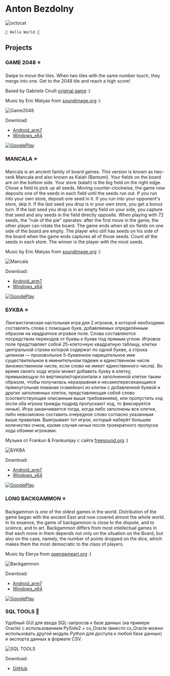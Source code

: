 # Anton Bezdolny

![octocat](octocat.png)

`🤘 Hello World 🤘`

## Projects

### GAME 2048 ⭐

Swipe to move the tiles.
When two tiles with the same number touch, they merge into one.
Get to the 2048 tile and reach a high score!

Based by Gabriele Cirulli [original game](https://play2048.co) :)

Music by Eric Matyas from [soundimage.org](https://soundimage.org) :)

![Game2048](scr_2048.png)

Download:
* [Android_arm7](https://github.com/codeisrock/codeisrock.github.io/releases/download/Game2048-v1.1.0/Game2048.apk)
* [Windows_x64](https://github.com/codeisrock/codeisrock.github.io/releases/download/Game2048-v1.1.0/Game2048_win_x64.7z)

[![GooglePlay](google-play-badge.png)](https://play.google.com/store/apps/details?id=anton.bezdolny.qml.game2048)

### MANCALA ⭐

Mancala is an ancient family of board games. This version is known as two-rank Mancala and also known as Kalah (Bantumi). Your fields on the board are on the bottom side. Your store (kalah) is the big field on the right edge. Chose a field to pick up all seeds. Moving counter-clockwise, the game now deposits one of the seeds in each field until the seeds run out. If you run into your own store, deposit one seed in it. If you run into your opponent's store, skip it. If the last seed you drop is in your own store, you get a bonus turn. If the last seed you drop is in an empty field on your side, you capture that seed and any seeds in the field directly opposite. When playing with 72 seeds, the "rule of the pie" operates: after the first move in the game, the other player can rotate the board. The game ends when all six fields on one side of the board are empty. The player who still has seeds on his side of the board when the game ends captures all of those seeds. Count all the seeds in each store. The winner is the player with the most seeds.

Music by Eric Matyas from [soundimage.org](https://soundimage.org) :)

![Mancala](scr_mancala.png)

Download:
* [Android_arm7](https://github.com/codeisrock/codeisrock.github.io/releases/download/Mancala-v1.1.0/Mancala.apk)
* [Windows_x64](https://github.com/codeisrock/codeisrock.github.io/releases/download/Mancala-v1.1.0/Mancala_win_x64.7z)

[![GooglePlay](google-play-badge.png)](https://play.google.com/store/apps/details?id=anton.bezdolny.qml.mancala)

### БУКВА ⭐

Лингвистическая настольная игра для 2 игроков, в которой необходимо составлять слова с помощью букв, добавляемых определённым образом на квадратное игровое поле. Слова составляются посредством переходов от буквы к букве под прямым углом. Игровое поле представляет собой 25-клеточную квадратную таблицу, клетки центральной строки которой содержат по одной букве, а строка целиком — произвольное 5-буквенное нарицательное имя существительное в именительном падеже и единственном числе (множественном числе, если слово не имеет единственного числа). Во время своего хода игрок может добавить букву в клетку, примыкающую по вертикали/горизонтали к заполненной клетке таким образом, чтобы получалась неразрывная и несамопересекающаяся прямоугольная ломаная («змейка») из клетки с добавленной буквой и других заполненных клеток, представляющая собой слово (соответствующее описанным выше требованиям), или пропустить ход (если оба игрока трижды подряд пропускают ход, то фиксируется ничья). Игра заканчивается тогда, когда либо заполнены все клетки, либо невозможно составить очередное слово согласно указанным выше правилам. Выигрывает тот игрок, который наберёт большее количество очков, кроме случая ничьи после троекратного пропуска хода обоими игроками.

Музыка от Frankun & Frankumjay с сайта [freesound.org](https://freesound.org) :)

![БУКВА](scr_bukva.png)

Download:
* [Android_arm7](https://github.com/codeisrock/codeisrock.github.io/releases/download/Bukva-v1.1.0/Bukva.apk)
* [Windows_x64](https://github.com/codeisrock/codeisrock.github.io/releases/download/Bukva-v1.1.0/Bukva_win_x64.7z)

[![GooglePlay](google-play-badge.png)](https://play.google.com/store/apps/details?id=anton.bezdolny.qml.bukva)

### LONG BACKGAMMON ⭐

Backgammon is one of the oldest games in the world. Distribution of the game began with the ancient East and now covered almost the whole world. In its essence, the game of backgammon is close to the dispute, and to science, and to art. Backgammon differs from most intellectual games in that each move in them depends not only on the situation on the Board, but also on the case, namely, the number of points dropped on the dice, which makes them the most democratic to the class of players.

Music by Elerya from [opengameart.org](https://opengameart.org/) :)

![Backgammon](scr_backgammon.jpg)

Download:
* [Android_arm7](https://github.com/codeisrock/codeisrock.github.io/releases/download/Backgammon-v1.0.1/Backgammon.apk)
* [Windows_x64](https://github.com/codeisrock/codeisrock.github.io/releases/download/Backgammon-v1.0.1/Backgammon_win_x64.7z)

[![GooglePlay](google-play-badge.png)](https://play.google.com/store/apps/details?id=anton.bezdolny.qml.backgammon)

### SQL TOOLS 🚀

Удобный GUI для ввода SQL-запросов к базе данных (на примере Oracle) с использованием PySide2 + cx_Oracle (вместо cx_Oracle можно использовать другой модуль Python для доступа к любой базе данных) и экспорта данных в формате CSV.

![SQL TOOLS](pyside-logo.png)

Download:
* [GitHub](https://github.com/codeisrock/sql_tools)
